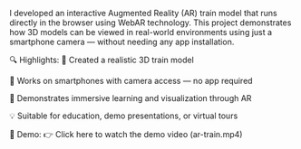  I developed an interactive Augmented Reality (AR) train model that runs directly in the browser using WebAR technology. This project demonstrates how 3D models can be viewed in real-world environments using just a smartphone camera — without needing any app installation.

🔍 Highlights:
🚄 Created a realistic 3D train model

📱 Works on smartphones with camera access — no app required

🧠 Demonstrates immersive learning and visualization through AR

💡 Suitable for education, demo presentations, or virtual tours

🎥 Demo:
👉 Click here to watch the demo video
(ar-train.mp4)
